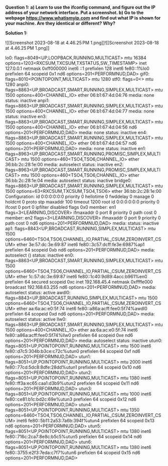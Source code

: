 
**Question 1:**
**a) Learn to use the ifconfig command, and figure out the IP address of your network
interface. Put a screenshot.
b) Go to the webpage https://www.whatismyip.com and find out what IP is shown for your
machine. Are they identical or different? Why?**

**Solution 1:**

![[Screenshot 2023-08-18 at 4.46.25 PM 1.png]]![[Screenshot 2023-08-18 at 4.46.25 PM 1.png]]

lo0: flags=8049<UP,LOOPBACK,RUNNING,MULTICAST> mtu 16384
	options=1203<RXCSUM,TXCSUM,TXSTATUS,SW_TIMESTAMP>
	inet 127.0.0.1 netmask 0xff000000
	inet6 ::1 prefixlen 128
	inet6 fe80::1%lo0 prefixlen 64 scopeid 0x1
	nd6 options=201<PERFORMNUD,DAD>
gif0: flags=8010<POINTOPOINT,MULTICAST> mtu 1280
stf0: flags=0<> mtu 1280
anpi0: flags=8863<UP,BROADCAST,SMART,RUNNING,SIMPLEX,MULTICAST> mtu 1500
	options=400<CHANNEL_IO>
	ether 06:b1:67:4d:04:76
	media: none
	status: inactive
anpi1: flags=8863<UP,BROADCAST,SMART,RUNNING,SIMPLEX,MULTICAST> mtu 1500
	options=400<CHANNEL_IO>
	ether 06:b1:67:4d:04:77
	media: none
	status: inactive
en3: flags=8863<UP,BROADCAST,SMART,RUNNING,SIMPLEX,MULTICAST> mtu 1500
	options=400<CHANNEL_IO>
	ether 06:b1:67:4d:04:56
	nd6 options=201<PERFORMNUD,DAD>
	media: none
	status: inactive
en4: flags=8863<UP,BROADCAST,SMART,RUNNING,SIMPLEX,MULTICAST> mtu 1500
	options=400<CHANNEL_IO>
	ether 06:b1:67:4d:04:57
	nd6 options=201<PERFORMNUD,DAD>
	media: none
	status: inactive
en1: flags=8963<UP,BROADCAST,SMART,RUNNING,PROMISC,SIMPLEX,MULTICAST> mtu 1500
	options=460<TSO4,TSO6,CHANNEL_IO>
	ether 36:bb:2c:28:1e:00
	media: autoselect <full-duplex>
	status: inactive
en2: flags=8963<UP,BROADCAST,SMART,RUNNING,PROMISC,SIMPLEX,MULTICAST> mtu 1500
	options=460<TSO4,TSO6,CHANNEL_IO>
	ether 36:bb:2c:28:1e:04
	media: autoselect <full-duplex>
	status: inactive
bridge0: flags=8863<UP,BROADCAST,SMART,RUNNING,SIMPLEX,MULTICAST> mtu 1500
	options=63<RXCSUM,TXCSUM,TSO4,TSO6>
	ether 36:bb:2c:28:1e:00
	Configuration:
		id 0:0:0:0:0:0 priority 0 hellotime 0 fwddelay 0
		maxage 0 holdcnt 0 proto stp maxaddr 100 timeout 1200
		root id 0:0:0:0:0:0 priority 0 ifcost 0 port 0
		ipfilter disabled flags 0x0
	member: en1 flags=3<LEARNING,DISCOVER>
	        ifmaxaddr 0 port 8 priority 0 path cost 0
	member: en2 flags=3<LEARNING,DISCOVER>
	        ifmaxaddr 0 port 9 priority 0 path cost 0
	nd6 options=201<PERFORMNUD,DAD>
	media: <unknown type>
	status: inactive
ap1: flags=8843<UP,BROADCAST,RUNNING,SIMPLEX,MULTICAST> mtu 1500
	options=6460<TSO4,TSO6,CHANNEL_IO,PARTIAL_CSUM,ZEROINVERT_CSUM>
	ether 3e:57:dc:3e:69:87
	inet6 fe80::3c57:dcff:fe3e:6987%ap1 prefixlen 64 scopeid 0xb
	nd6 options=201<PERFORMNUD,DAD>
	media: autoselect (<unknown type>)
	status: inactive
en0: flags=8863<UP,BROADCAST,SMART,RUNNING,SIMPLEX,MULTICAST> mtu 1500
	options=6460<TSO4,TSO6,CHANNEL_IO,PARTIAL_CSUM,ZEROINVERT_CSUM>
	ether 1c:57:dc:3e:69:87
	inet6 fe80::1c40:9d89:4acc:b961%en0 prefixlen 64 secured scopeid 0xc
	inet 192.168.45.4 netmask 0xffffe000 broadcast 192.168.63.255
	nd6 options=201<PERFORMNUD,DAD>
	media: autoselect
	status: active
awdl0: flags=8843<UP,BROADCAST,RUNNING,SIMPLEX,MULTICAST> mtu 1500
	options=6460<TSO4,TSO6,CHANNEL_IO,PARTIAL_CSUM,ZEROINVERT_CSUM>
	ether aa:6a:ac:e0:5f:74
	inet6 fe80::a86a:acff:fee0:5f74%awdl0 prefixlen 64 scopeid 0xd
	nd6 options=201<PERFORMNUD,DAD>
	media: autoselect
	status: active
llw0: flags=8863<UP,BROADCAST,SMART,RUNNING,SIMPLEX,MULTICAST> mtu 1500
	options=400<CHANNEL_IO>
	ether aa:6a:ac:e0:5f:74
	inet6 fe80::a86a:acff:fee0:5f74%llw0 prefixlen 64 scopeid 0xe
	nd6 options=201<PERFORMNUD,DAD>
	media: autoselect
	status: inactive
utun0: flags=8051<UP,POINTOPOINT,RUNNING,MULTICAST> mtu 1500
	inet6 fe80::d7c5:304b:b3ce:c72c%utun0 prefixlen 64 scopeid 0xf
	nd6 options=201<PERFORMNUD,DAD>
utun1: flags=8051<UP,POINTOPOINT,RUNNING,MULTICAST> mtu 2000
	inet6 fe80::77cd:5dc8:8dfe:28dd%utun1 prefixlen 64 scopeid 0x10
	nd6 options=201<PERFORMNUD,DAD>
utun2: flags=8051<UP,POINTOPOINT,RUNNING,MULTICAST> mtu 1380
	inet6 fe80::ff3a:ec65:caa1:d3b9%utun2 prefixlen 64 scopeid 0x11
	nd6 options=201<PERFORMNUD,DAD>
utun3: flags=8051<UP,POINTOPOINT,RUNNING,MULTICAST> mtu 1000
	inet6 fe80::ce81:b1c:bd2c:69e%utun3 prefixlen 64 scopeid 0x12
	nd6 options=201<PERFORMNUD,DAD>
utun4: flags=8051<UP,POINTOPOINT,RUNNING,MULTICAST> mtu 1350
	options=6460<TSO4,TSO6,CHANNEL_IO,PARTIAL_CSUM,ZEROINVERT_CSUM>
	inet6 fe80::5b11:2a53:7a6b:394f%utun4 prefixlen 64 scopeid 0x13
	nd6 options=201<PERFORMNUD,DAD>
utun5: flags=8051<UP,POINTOPOINT,RUNNING,MULTICAST> mtu 1380
	inet6 fe80::716c:2ca7:8e8c:b5c5%utun5 prefixlen 64 scopeid 0x14
	nd6 options=201<PERFORMNUD,DAD>
utun6: flags=8051<UP,POINTOPOINT,RUNNING,MULTICAST> mtu 1380
	inet6 fe80::3755:e2f3:7eda:c7f7%utun6 prefixlen 64 scopeid 0x15
	nd6 options=201<PERFORMNUD,DAD>